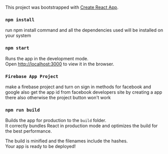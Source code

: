 This project was bootstrapped with [Create React App](https://github.com/facebook/create-react-app).


### `npm install`
run npm install command and all the dependencies used will be installed on your system


### `npm start`

Runs the app in the development mode.<br />
Open [http://localhost:3000](http://localhost:3000) to view it in the browser.


### `Firebase App Project`
 make a firebase project and turn on sign in methods for facebook and google also get the app id from 
 facebook developers site by creating a app there also
 otherwise the project button won't work
 
### `npm run build`

Builds the app for production to the `build` folder.<br />
It correctly bundles React in production mode and optimizes the build for the best performance.

The build is minified and the filenames include the hashes.<br />
Your app is ready to be deployed!

 
 
